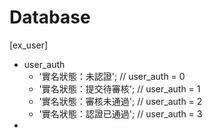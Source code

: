 
# Database

[ex_user]

- user_auth
  - '實名狀態：未認證';    // user_auth = 0
  - '實名狀態：提交待審核'; // user_auth = 1  
  - '實名狀態：審核未通過'; // user_auth = 2
  - '實名狀態：認證已通過'; // user_auth = 3
- 